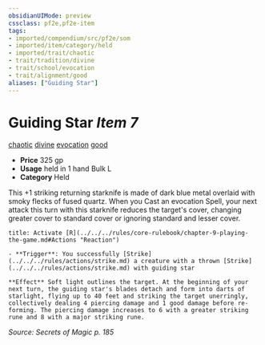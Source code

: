 ```yaml
---
obsidianUIMode: preview
cssclass: pf2e,pf2e-item
tags:
- imported/compendium/src/pf2e/som
- imported/item/category/held
- imported/trait/chaotic
- trait/tradition/divine
- trait/school/evocation
- trait/alignment/good
aliases: ["Guiding Star"]
---
```

# Guiding Star *Item 7*  
[chaotic](chaotic.md)  [divine](divine.md)  [evocation](evocation.md)  [good](good.md)  

- **Price** 325 gp
- **Usage** held in 1 hand Bulk L
- **Category** Held

This +1 striking returning starknife is made of dark blue metal overlaid with smoky flecks of fused quartz. When you Cast an evocation Spell, your next attack this turn with this starknife reduces the target's cover, changing greater cover to standard cover or ignoring standard and lesser cover.

```ad-embed-ability
title: Activate [R](../../../rules/core-rulebook/chapter-9-playing-the-game.md#Actions "Reaction")

- **Trigger**: You successfully [Strike](../../../rules/actions/strike.md) a creature with a thrown [Strike](../../../rules/actions/strike.md) with guiding star

**Effect** Soft light outlines the target. At the beginning of your next turn, the guiding star's blades detach and form into darts of starlight, flying up to 40 feet and striking the target unerringly, collectively dealing 4 piercing damage and 1 good damage before re-forming. The piercing damage increases to 6 with a greater striking rune and 8 with a major striking rune.
```

*Source: Secrets of Magic p. 185*
